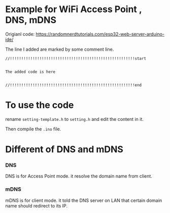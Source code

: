 # Example for WiFi Access Point , DNS, mDNS
Origianl code: https://randomnerdtutorials.com/esp32-web-server-arduino-ide/

The line I added are marked by some comment line.
```
//!!!!!!!!!!!!!!!!!!!!!!!!!!!!!!!!!!!!!!!!!!!!!!!!!!!!!!!start


The added code is here


//!!!!!!!!!!!!!!!!!!!!!!!!!!!!!!!!!!!!!!!!!!!!!!!!!!!!!!!end
```
# To use the code
rename `setting-template.h` to `setting.h` and edit the content in it.

Then compile the `.ino` file.



# Different of DNS and mDNS 

### DNS
DNS is for Access Point mode. it resolve the domain name from client.

### mDNS
mDNS is for client mode. it told the DNS server on LAN that certain domain name should redirect to its IP.